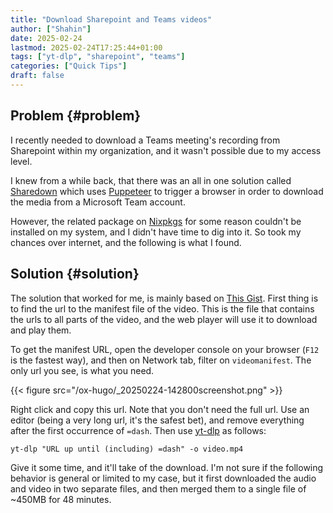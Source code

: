 ```yaml
---
title: "Download Sharepoint and Teams videos"
author: ["Shahin"]
date: 2025-02-24
lastmod: 2025-02-24T17:25:44+01:00
tags: ["yt-dlp", "sharepoint", "teams"]
categories: ["Quick Tips"]
draft: false
---
```


## Problem {#problem}

I recently needed to download a Teams meeting's recording from
Sharepoint within my organization, and it wasn't possible due to my
access level.

I knew from a while back, that there was an all in one solution called
[Sharedown](https://github.com/kylon/Sharedown) which uses [Puppeteer](https://pptr.dev/) to trigger a browser in order to
download the media from a Microsoft Team account.

However, the related package on [Nixpkgs](https://github.com/NixOS/nixpkgs/) for some reason couldn't be
installed on my system, and I didn't have time to dig into it. So took
my chances over internet, and the following is what I found.


## Solution {#solution}

The solution that worked for me, is mainly based on [This Gist](https://gist.github.com/mfd/c990a01d626847a6d7e823dceca598e1). First
thing is to find the url to the manifest file of the video. This is
the file that contains the urls to all parts of the video, and the web
player will use it to download and play them.

To get the manifest URL, open the developer console on your browser
(`F12` is the fastest way), and then on Network tab, filter on
`videomanifest`. The only url you see, is what you need.

{{< figure src="/ox-hugo/_20250224-142800screenshot.png" >}}

Right click and copy this url. Note that you don't need the full
url. Use an editor (being a very long url, it's the safest bet), and
remove everything after the first occurrence of `=dash`. Then use [yt-dlp](https://github.com/yt-dlp/yt-dlp)
as follows:

```shell
yt-dlp "URL up until (including) =dash" -o video.mp4
```

Give it some time, and it'll take of the download. I'm not sure if the
following behavior is general or limited to my case, but it first
downloaded the audio and video in two separate files, and then merged
them to a single file of ~450MB for 48 minutes.
